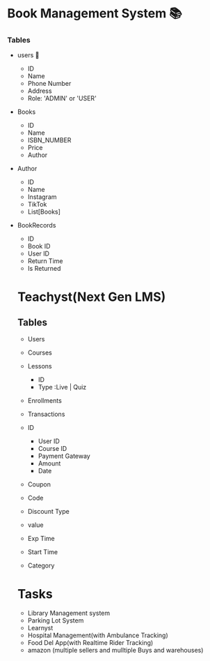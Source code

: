 # Book Management System 📚
### Tables
- users 👥
    - ID
    - Name
    - Phone Number
    - Address
    - Role: 'ADMIN' or 'USER'
- Books
  - ID
  -  Name
  - ISBN_NUMBER
  - Price
  - Author
- Author
  - ID
  - Name
  - Instagram
  - TikTok
  - List[Books]
- BookRecords
  - ID
  - Book ID
  - User ID
  - Return Time
  - Is Returned



  # Teachyst(Next Gen LMS)

  ## Tables 
  - Users
  - Courses
  - Lessons
     - ID 
     - Type :Live | Quiz
  - Enrollments
  - Transactions
   - ID
       - User ID
       - Course ID
       - Payment Gateway
       - Amount
       - Date
  - Coupon

  - Code
  - Discount Type
  - value
  - Exp Time
  - Start Time

  - Category



  # Tasks
  - Library Management system
  - Parking Lot System
  - Learnyst
  - Hospital Management(with Ambulance Tracking)  
  - Food Del App(with Realtime Rider Tracking)
  - amazon (multiple sellers and mulltiple Buys and warehouses)
